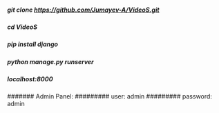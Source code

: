 ##### git clone https://github.com/Jumayev-A/VideoS.git
##### cd VideoS
##### pip install django
##### python manage.py runserver
##### localhost:8000
####### Admin Panel:
######### user: admin
######### password: admin
